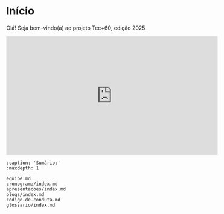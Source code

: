 # Início

Olá! Seja bem-vindo(a) ao projeto Tec+60, edição 2025.

<iframe width="560" height="315" src="https://www.youtube.com/embed/uPCwJL_s2WI?si=noQ59mONXGu3M4Zo" title="YouTube video player" frameborder="0" allow="accelerometer; autoplay; clipboard-write; encrypted-media; gyroscope; picture-in-picture; web-share" referrerpolicy="strict-origin-when-cross-origin" allowfullscreen></iframe>

<!-- Antes de colaborar com este site, por gentileza, leia o {ref}`codigo-de-conduta`. -->



```{toctree}
:caption: 'Sumário:'
:maxdepth: 1

equipe.md
cronograma/index.md
apresentacoes/index.md
blogs/index.md
codigo-de-conduta.md
glossario/index.md

```


